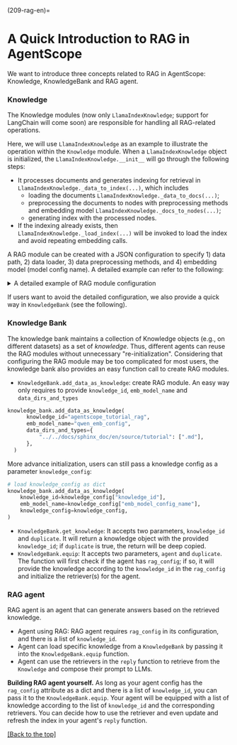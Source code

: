 (209-rag-en)=

# A Quick Introduction to RAG in AgentScope

We want to introduce three concepts related to RAG in AgentScope: Knowledge, KnowledgeBank and RAG agent.

### Knowledge
The Knowledge modules (now only `LlamaIndexKnowledge`; support for LangChain will come soon) are responsible for handling all RAG-related operations.

Here, we will use `LlamaIndexKnowledge` as an example to illustrate the operation within the `Knowledge` module.
When a `LlamaIndexKnowledge` object is initialized, the `LlamaIndexKnowledge.__init__` will go through the following steps:
  *  It processes documents and generates indexing for retrieval in `LlamaIndexKnowledge._data_to_index(...)`, which includes
      * loading the documents `LlamaIndexKnowledge._data_to_docs(...)`;
      * preprocessing the documents to nodes with preprocessing methods and embedding model `LlamaIndexKnowledge._docs_to_nodes(...)`;
      * generating index with the processed nodes.
  * If the indexing already exists, then `LlamaIndexKnowledge._load_index(...)` will be invoked to load the index and avoid repeating embedding calls.

  A RAG module can be created with a JSON configuration to specify 1) data path, 2) data loader, 3) data preprocessing methods, and 4) embedding model (model config name).
  A detailed example can refer to the following:
  <details>
  <summary> A detailed example of  RAG module configuration </summary>

  ```json
  [
  {
    "knowledge_id": "{your_knowledge_id}",
    "emb_model_config_name": "{your_embed_model_config_name}",
    "data_processing": [
      {
        "load_data": {
          "loader": {
            "create_object": true,
            "module": "llama_index.core",
            "class": "SimpleDirectoryReader",
            "init_args": {
              "input_dir": "{path_to_your_data_dir_1}",
              "required_exts": [".md"]
            }
          }
        }
      },
      {
        "load_data": {
          "loader": {
            "create_object": true,
            "module": "llama_index.core",
            "class": "SimpleDirectoryReader",
            "init_args": {
              "input_dir": "{path_to_your_python_code_data_dir}",
              "recursive": true,
              "required_exts": [".py"]
            }
          }
        },
        "store_and_index": {
          "transformations": [
            {
              "create_object": true,
              "module": "llama_index.core.node_parser",
              "class": "CodeSplitter",
              "init_args": {
                "language": "python",
                "chunk_lines": 100
              }
            }
          ]
        }
      }
    ]
  }
  ]
  ```

  </details>

If users want to avoid the detailed configuration, we also provide a quick way in `KnowledgeBank` (see the following).
  </br>

### Knowledge Bank
The knowledge bank maintains a collection of Knowledge objects (e.g., on different datasets) as a set of *knowledge*. Thus,
different agents can reuse the RAG modules without unnecessary "re-initialization".
Considering that configuring the RAG module may be too complicated for most users, the knowledge bank also provides an easy function call to create RAG modules.
  * `KnowledgeBank.add_data_as_knowledge`: create RAG module. An easy way only requires to provide `knowledge_id`, `emb_model_name` and `data_dirs_and_types`
  ```python
  knowledge_bank.add_data_as_knowledge(
        knowledge_id="agentscope_tutorial_rag",
        emb_model_name="qwen_emb_config",
        data_dirs_and_types={
            "../../docs/sphinx_doc/en/source/tutorial": [".md"],
        },
    )
  ```
  More advance initialization, users can still pass a knowledge config as a parameter `knowledge_config`:
  ```python
  # load knowledge_config as dict
  knowledge_bank.add_data_as_knowledge(
      knowledge_id=knowledge_config["knowledge_id"],
      emb_model_name=knowledge_config["emb_model_config_name"],
      knowledge_config=knowledge_config,
  )
  ```
* `KnowledgeBank.get_knowledge`: It accepts two parameters, `knowledge_id` and `duplicate`.
  It will return a knowledge object with the provided `knowledge_id`; if `duplicate` is true, the return will be deep copied.
* `KnowledgeBank.equip`: It accepts two parameters, `agent` and `duplicate`.
 The function will first check if the agent has `rag_config`; if so, it will provide the knowledge according to the
 `knowledge_id` in the `rag_config` and initialize the retriever(s) for the agent.



### RAG agent
RAG agent is an agent that can generate answers based on the retrieved knowledge.
  * Agent using RAG: RAG agent requires `rag_config` in its configuration, and there is a list of `knowledge_id`.
  * Agent can load specific knowledge from a `KnowledgeBank` by passing it into the `KnowledgeBank.equip` function.
  * Agent can use the retrievers in the `reply` function to retrieve from the `Knowledge` and compose their prompt to LLMs.



**Building RAG agent yourself.** As long as your agent config has the `rag_config` attribute as a dict and there is a list of `knowledge_id`, you can pass it to the `KnowledgeBank.equip`.
Your agent will be equipped with a list of knowledge according to the list of `knowledge_id` and the corresponding retrievers.
You can decide how to use the retriever and even update and refresh the index in your agent's `reply` function.


[[Back to the top]](#209-rag-en)



